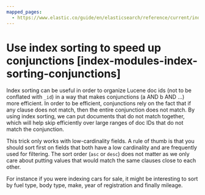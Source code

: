 ```yaml
---
mapped_pages:
  - https://www.elastic.co/guide/en/elasticsearch/reference/current/index-modules-index-sorting-conjunctions.html
---
```


# Use index sorting to speed up conjunctions [index-modules-index-sorting-conjunctions]

Index sorting can be useful in order to organize Lucene doc ids (not to be conflated with `_id`) in a way that makes conjunctions (a AND b AND …​) more efficient. In order to be efficient, conjunctions rely on the fact that if any clause does not match, then the entire conjunction does not match. By using index sorting, we can put documents that do not match together, which will help skip efficiently over large ranges of doc IDs that do not match the conjunction.

This trick only works with low-cardinality fields. A rule of thumb is that you should sort first on fields that both have a low cardinality and are frequently used for filtering. The sort order (`asc` or `desc`) does not matter as we only care about putting values that would match the same clauses close to each other.

For instance if you were indexing cars for sale, it might be interesting to sort by fuel type, body type, make, year of registration and finally mileage.
